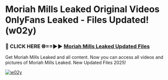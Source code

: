 # Moriah Mills Leaked Original Videos 0nlyFans Leaked - Files Updated! (w02y)

<h3>🔴 CLICK HERE 🌐==►► <a href="https://tinyurl.com/ehrbuxhb" rel="nofollow">Moriah Mills Leaked Updated Files</a></h3>

Get Moriah Mills Leaked and all content. Now you can access all videos and pictures of Moriah Mills Leaked. New Updated Files 2025!

[![w02y](https://i.imgur.com/lVYEuWS.gif)](https://tinyurl.com/ehrbuxhb)
